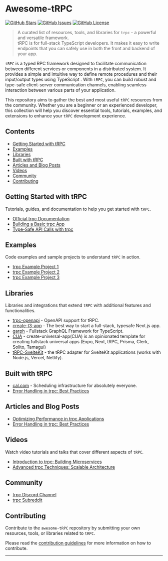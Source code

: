 # Awesome-tRPC

[![GitHub Stars](https://img.shields.io/github/stars/creotip/awesome-trpc.svg)](https://github.com/creotip/awesome-trpc/stargazers)
[![GitHub Issues](https://img.shields.io/github/issues/creotip/awesome-trpc.svg)](https://github.com/creotip/awesome-trpc/issues)
[![GitHub License](https://img.shields.io/github/license/creotip/awesome-trpc.svg)](https://github.com/creotip/awesome-trpc/blob/main/LICENSE)

> A curated list of resources, tools, and libraries for `trpc` - a powerful and versatile framework.   
> tRPC is for full-stack TypeScript developers. It makes it easy to write endpoints that you can safely use in both the front and backend of your app.

`tRPC` is a typed RPC framework designed to facilitate communication between different services or components in a distributed system. It provides a simple and intuitive way to define remote procedures and their input/output types using TypeScript . With `tRPC`, you can build robust and type-safe client-server communication channels, enabling seamless interaction between various parts of your application.

This repository aims to gather the best and most useful `tRPC` resources from the community. Whether you are a beginner or an experienced developer, this collection will help you discover essential tools, tutorials, examples, and extensions to enhance your `tRPC` development experience.

## Contents

- [Getting Started with tRPC](#getting-started-with-trpc)
- [Examples](#examples)
- [Libraries](#libraries)
- [Built with tRPC](#built-with-trpc)
- [Articles and Blog Posts](#articles-and-blog-posts)
- [Videos](#videos)
- [Community](#community)
- [Contributing](#contributing)

## Getting Started with tRPC

Tutorials, guides, and documentation to help you get started with `tRPC`.

- [Official trpc Documentation](https://trpc.io/docs/getting-started)
- [Building a Basic trpc App](https://dev.to/username/building-a-basic-trpc-app-1234)
- [Type-Safe API Calls with trpc](https://blog.example.com/type-safe-api-calls-with-trpc)

## Examples

Code examples and sample projects to understand `tRPC` in action.

- [trpc Example Project 1](https://github.com/username/trpc-example-1)
- [trpc Example Project 2](https://github.com/username/trpc-example-2)
- [trpc Example Project 3](https://github.com/username/trpc-example-3)

## Libraries

Libraries and integrations that extend `tRPC` with additional features and functionalities.

- [trpc-openapi](https://github.com/jlalmes/trpc-openapi) - OpenAPI support for tRPC.
- [create-t3-app](https://github.com/t3-oss/create-t3-app) - The best way to start a full-stack, typesafe Next.js app.
- [garph](https://github.com/stepci/garph) - Fullstack GraphQL Framework for TypeScript.
- [CUA](https://github.com/chen-rn/CUA) - create-universal-app(CUA) is an opinionated template for creating fullstack universal apps (Expo, Next, tRPC, Prisma, Clerk, Solito, Tamagui)
- [tRPC-SvelteKit](https://icflorescu.github.io/trpc-sveltekit/) - the tRPC adapter for SvelteKit applications (works with Node.js, Vercel, Netlify). 


## Built with tRPC
- [cal.com](https://github.com/calcom/cal.com) - Scheduling infrastructure for absolutely everyone.
- [Error Handling in trpc: Best Practices](https://dev.to/username/error-handling-in-trpc-best-practices)

## Articles and Blog Posts

- [Optimizing Performance in trpc Applications](https://blog.example.com/optimizing-performance-in-trpc-apps)
- [Error Handling in trpc: Best Practices](https://dev.to/username/error-handling-in-trpc-best-practices)

## Videos

Watch video tutorials and talks that cover different aspects of `tRPC`.

- [Introduction to trpc: Building Microservices](https://www.youtube.com/watch?v=12345)
- [Advanced trpc Techniques: Scalable Architecture](https://www.youtube.com/watch?v=67890)

## Community

- [trpc Discord Channel](https://discord.gg/trpc)
- [trpc Subreddit](https://www.reddit.com/r/trpc)

## Contributing

Contribute to the `awesome-tRPC` repository by submitting your own resources, tools, or libraries related to `tRPC`.

Please read the [contribution guidelines](CONTRIBUTING.md) for more information on how to contribute.

---

